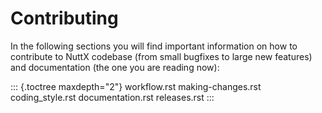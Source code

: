 Contributing
============

In the following sections you will find important information on how to
contribute to NuttX codebase (from small bugfixes to large new features)
and documentation (the one you are reading now):

::: {.toctree maxdepth="2"}
workflow.rst making-changes.rst coding\_style.rst documentation.rst
releases.rst
:::
